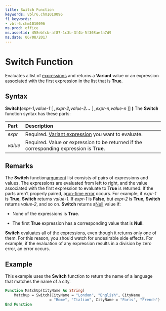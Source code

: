 ```yaml
---
title: Switch Function
keywords: vblr6.chm1010096
f1_keywords:
- vblr6.chm1010096
ms.prod: office
ms.assetid: 458ebfcb-af87-1c3b-3f4b-5f308aefa7d9
ms.date: 06/08/2017
---
```



# Switch Function



Evaluates a list of [expressions](../../Glossary/vbe-glossary.md) and returns a **Variant** value or an expression associated with the first expression in the list that is **True**.

## Syntax

**Switch(**_expr-1_**,**_value-1_ [ **,**_expr-2_**,**_value-2_**…** [ **,**_expr-n_**,**_value-n_ ]] **)**
The  **Switch** function syntax has these parts:


|**Part**|**Description**|
|:-----|:-----|
| _expr_|Required. [Variant expression](../../Glossary/vbe-glossary.md) you want to evaluate.|
| _value_|Required. Value or expression to be returned if the corresponding expression is  **True**.|

## Remarks

The  **Switch** function[argument](../../Glossary/vbe-glossary.md) list consists of pairs of expressions and values. The expressions are evaluated from left to right, and the value associated with the first expression to evaluate to **True** is returned. If the parts aren't properly paired, a[run-time error](../../Glossary/vbe-glossary.md) occurs. For example, if _expr-1_ is **True**, **Switch** returns _value-1_. If _expr-1_ is **False**, but _expr-2_ is **True**, **Switch** returns _value-2_, and so on.
 **Switch** returns a[Null](../../Glossary/vbe-glossary.md) value if:


- None of the expressions is  **True**.
    
- The first  **True** expression has a corresponding value that is **Null**.
    

 **Switch** evaluates all of the expressions, even though it returns only one of them. For this reason, you should watch for undesirable side effects. For example, if the evaluation of any expression results in a division by zero error, an error occurs.

## Example

This example uses the  **Switch** function to return the name of a language that matches the name of a city.


```vb
Function MatchUp(CityName As String)
    Matchup = Switch(CityName = "London", "English", CityName _
                    = "Rome", "Italian", CityName = "Paris", "French")
End Function
```


